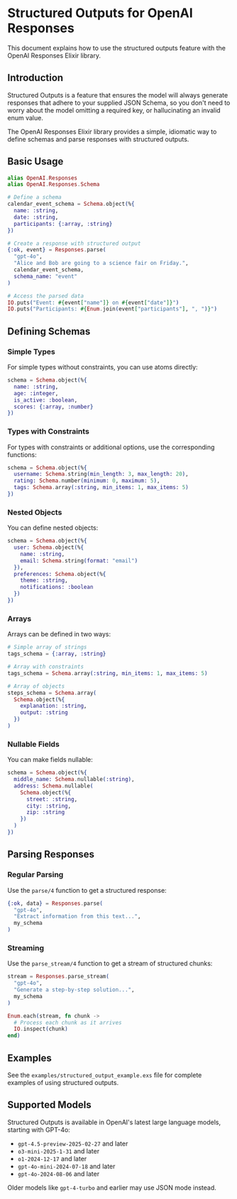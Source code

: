 # Structured Outputs for OpenAI Responses

This document explains how to use the structured outputs feature with the OpenAI Responses Elixir library.

## Introduction

Structured Outputs is a feature that ensures the model will always generate responses that adhere to your supplied JSON Schema, so you don't need to worry about the model omitting a required key, or hallucinating an invalid enum value.

The OpenAI Responses Elixir library provides a simple, idiomatic way to define schemas and parse responses with structured outputs.

## Basic Usage

```elixir
alias OpenAI.Responses
alias OpenAI.Responses.Schema

# Define a schema
calendar_event_schema = Schema.object(%{
  name: :string,
  date: :string,
  participants: {:array, :string}
})

# Create a response with structured output
{:ok, event} = Responses.parse(
  "gpt-4o", 
  "Alice and Bob are going to a science fair on Friday.", 
  calendar_event_schema,
  schema_name: "event"
)

# Access the parsed data
IO.puts("Event: #{event["name"]} on #{event["date"]}")
IO.puts("Participants: #{Enum.join(event["participants"], ", ")}")
```

## Defining Schemas

### Simple Types

For simple types without constraints, you can use atoms directly:

```elixir
schema = Schema.object(%{
  name: :string,
  age: :integer,
  is_active: :boolean,
  scores: {:array, :number}
})
```

### Types with Constraints

For types with constraints or additional options, use the corresponding functions:

```elixir
schema = Schema.object(%{
  username: Schema.string(min_length: 3, max_length: 20),
  rating: Schema.number(minimum: 0, maximum: 5),
  tags: Schema.array(:string, min_items: 1, max_items: 5)
})
```

### Nested Objects

You can define nested objects:

```elixir
schema = Schema.object(%{
  user: Schema.object(%{
    name: :string,
    email: Schema.string(format: "email")
  }),
  preferences: Schema.object(%{
    theme: :string,
    notifications: :boolean
  })
})
```

### Arrays

Arrays can be defined in two ways:

```elixir
# Simple array of strings
tags_schema = {:array, :string}

# Array with constraints
tags_schema = Schema.array(:string, min_items: 1, max_items: 5)

# Array of objects
steps_schema = Schema.array(
  Schema.object(%{
    explanation: :string,
    output: :string
  })
)
```

### Nullable Fields

You can make fields nullable:

```elixir
schema = Schema.object(%{
  middle_name: Schema.nullable(:string),
  address: Schema.nullable(
    Schema.object(%{
      street: :string,
      city: :string,
      zip: :string
    })
  )
})
```

## Parsing Responses

### Regular Parsing

Use the `parse/4` function to get a structured response:

```elixir
{:ok, data} = Responses.parse(
  "gpt-4o", 
  "Extract information from this text...", 
  my_schema
)
```

### Streaming

Use the `parse_stream/4` function to get a stream of structured chunks:

```elixir
stream = Responses.parse_stream(
  "gpt-4o", 
  "Generate a step-by-step solution...", 
  my_schema
)

Enum.each(stream, fn chunk ->
  # Process each chunk as it arrives
  IO.inspect(chunk)
end)
```

## Examples

See the `examples/structured_output_example.exs` file for complete examples of using structured outputs.

## Supported Models

Structured Outputs is available in OpenAI's latest large language models, starting with GPT-4o:

- `gpt-4.5-preview-2025-02-27` and later
- `o3-mini-2025-1-31` and later
- `o1-2024-12-17` and later
- `gpt-4o-mini-2024-07-18` and later
- `gpt-4o-2024-08-06` and later

Older models like `gpt-4-turbo` and earlier may use JSON mode instead.
